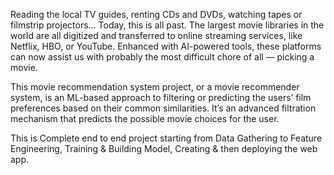 Reading the local TV guides, renting CDs and DVDs, watching tapes or filmstrip projectors... Today, this is all past. The largest movie libraries in the world are all digitized and transferred to online streaming services, like Netflix, HBO, or YouTube. Enhanced with AI-powered tools, these platforms can now assist us with probably the most difficult chore of all — picking a movie.

This movie recommendation system project, or a movie recommender system, is an ML-based approach to filtering or predicting the users’ film preferences based on their common similarities. It’s an advanced filtration mechanism that predicts the possible movie choices for the user. 

This is Complete end to end project starting from Data Gathering to Feature Engineering, Training & Building Model, Creating & then deploying the web app.
